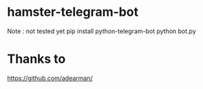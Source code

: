# hamster-telegram-bot
Note : not tested yet
pip install python-telegram-bot
python bot.py

# Thanks to
https://github.com/adearman/
